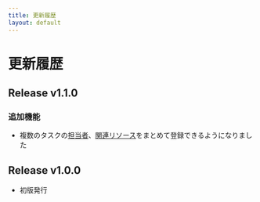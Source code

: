 ```yaml
---
title: 更新履歴
layout: default
---
```


# 更新履歴

<!-- All notable user-facing changes to this project are documented in this file. -->

## Release v1.1.0

### 追加機能
- 複数のタスクの[担当者](/projects/task/assign-users#複数のタスクの担当者をまとめてアサインアサイン解除する)、[関連リソース](/projects/task/assign-resources#複数のタスクのリソースをまとめて関連付け関連付けを解除する)をまとめて登録できるようになりました

## Release v1.0.0

- 初版発行